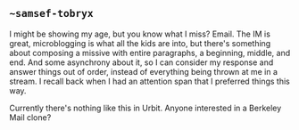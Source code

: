 ## `~samsef-tobryx`
I might be showing my age, but you know what I miss?  Email.  The IM is great, microblogging is what all the kids are into, but there's something about composing a missive with entire paragraphs, a beginning, middle, and end.  And some asynchrony about it, so I can consider my response and answer things out of order, instead of everything being thrown at me in a stream.  I recall back when I had an attention span that I preferred things this way.

Currently there's nothing like this in Urbit.  Anyone interested in a Berkeley Mail clone?